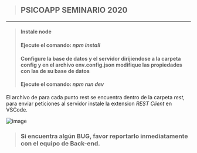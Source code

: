 > ## PSICOAPP SEMINARIO 2020
___

> #### Instale node 
> #### Ejecute el comando: _npm install_
> #### Configure la base de datos y el servidor dirijiendose a la carpeta config y en el archivo env.config.json modifique las propiedades con las de su base de datos
> #### Ejecute el comando: _npm run dev_


El archivo de para cada punto rest se encuentra dentro de la carpeta _rest_, para enviar peticiones al servidor instale la extension _REST Client_ en VSCode.

![image](https://humao.gallerycdn.vsassets.io/extensions/humao/rest-client/0.24.1/1592028624802/Microsoft.VisualStudio.Services.Icons.Default)

> ### Si encuentra algún BUG, favor reportarlo inmediatamente con el equipo de Back-end.